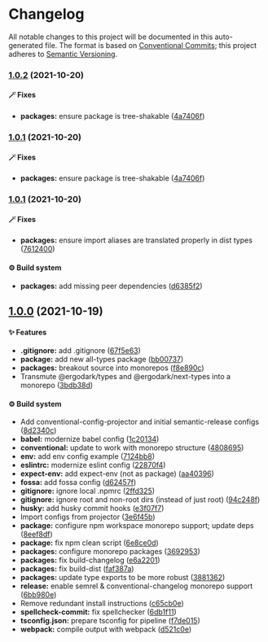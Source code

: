 # Changelog

All notable changes to this project will be documented in this auto-generated
file. The format is based on [Conventional Commits][33]; this project adheres to
[Semantic Versioning][34].

### [1.0.2][35] (2021-10-20)

#### 🪄 Fixes

- **packages:** ensure package is tree-shakable ([4a7406f][2])

### [1.0.1][1] (2021-10-20)

#### 🪄 Fixes

- **packages:** ensure package is tree-shakable ([4a7406f][2])

### [1.0.1][3] (2021-10-20)

#### 🪄 Fixes

- **packages:** ensure import aliases are translated properly in dist types
  ([7612400][4])

#### ⚙️ Build system

- **packages:** add missing peer dependencies ([d6385f2][5])

## [1.0.0][6] (2021-10-19)

#### ✨ Features

- **.gitignore:** add .gitignore ([67f5e63][7])
- **package:** add new all-types package ([bb00737][8])
- **packages:** breakout source into monorepos ([f8e890c][9])
- Transmute @ergodark/types and @ergodark/next-types into a monorepo
  ([3bdb38d][10])

#### ⚙️ Build system

- Add conventional-config-projector and initial semantic-release configs
  ([8d2340c][11])
- **babel:** modernize babel config ([1c20134][12])
- **conventional:** update to work with monorepo structure ([4808695][13])
- **env:** add env config example ([7124bb8][14])
- **eslintrc:** modernize eslint config ([22870f4][15])
- **expect-env:** add expect-env (not as package) ([aa40396][16])
- **fossa:** add fossa config ([d62457f][17])
- **gitignore:** ignore local .npmrc ([2ffd325][18])
- **gitignore:** ignore root and non-root dirs (instead of just root)
  ([94c248f][19])
- **husky:** add husky commit hooks ([e3f07f7][20])
- Import configs from projector ([3e6f45b][21])
- **package:** configure npm workspace monorepo support; update deps
  ([8eef8df][22])
- **package:** fix npm clean script ([6e8ce0d][23])
- **packages:** configure monorepo packages ([3692953][24])
- **packages:** fix build-changelog ([e6a2201][25])
- **packages:** fix build-dist ([faf387a][26])
- **packages:** update type exports to be more robust ([3881362][27])
- **release:** enable semrel & conventional-changelog monorepo support
  ([6bb980e][28])
- Remove redundant install instructions ([c65cb0e][29])
- **spellcheck-commit:** fix spellchecker ([6db1f11][30])
- **tsconfig.json:** prepare tsconfig for pipeline ([f7de015][31])
- **webpack:** compile output with webpack ([d521c0e][32])

[1]:
  https://github.com/Xunnamius/typescript-utils/compare/all-types@1.0.1...all-types@1.0.1
[2]:
  https://github.com/Xunnamius/typescript-utils/commit/4a7406fb409130a8d600e74ef587d3faf9026b87
[3]:
  https://github.com/Xunnamius/typescript-utils/compare/all-types@1.0.0...all-types@1.0.1
[4]:
  https://github.com/Xunnamius/typescript-utils/commit/76124005a0af5a2af18d462353485c2a7a8d5bfd
[5]:
  https://github.com/Xunnamius/typescript-utils/commit/d6385f2f5314e985fcc406c0a2543128f249d885
[6]:
  https://github.com/Xunnamius/typescript-utils/compare/67f5e63863018babf847f4bbf21960b91eb1e7b8...all-types@1.0.0
[7]:
  https://github.com/Xunnamius/typescript-utils/commit/67f5e63863018babf847f4bbf21960b91eb1e7b8
[8]:
  https://github.com/Xunnamius/typescript-utils/commit/bb00737a6b11e041836bb85f30ceadd8196cc1b6
[9]:
  https://github.com/Xunnamius/typescript-utils/commit/f8e890cb7b60726f9fb416653cb81a43dfb98e54
[10]:
  https://github.com/Xunnamius/typescript-utils/commit/3bdb38d8bd7979b8b9dbb8f2639aa1349468d660
[11]:
  https://github.com/Xunnamius/typescript-utils/commit/8d2340c4bc9af4282fe7e78679ad296bedd15f65
[12]:
  https://github.com/Xunnamius/typescript-utils/commit/1c201343df5d01a95cae187b0c3b496c7678adf3
[13]:
  https://github.com/Xunnamius/typescript-utils/commit/48086952bb3570b03812e3eb8f607a3ca27d4229
[14]:
  https://github.com/Xunnamius/typescript-utils/commit/7124bb819c6f6aeac861ff88c054edd470f04c45
[15]:
  https://github.com/Xunnamius/typescript-utils/commit/22870f4c65ffd8eafeaacf201912951dc62abec0
[16]:
  https://github.com/Xunnamius/typescript-utils/commit/aa40396f4cda8ec6b983e2bf423fef95b0660cd5
[17]:
  https://github.com/Xunnamius/typescript-utils/commit/d62457f26654d6e275b3415675c535c4d014e13e
[18]:
  https://github.com/Xunnamius/typescript-utils/commit/2ffd325268043b775e67bb2e0a561c44d1e45e24
[19]:
  https://github.com/Xunnamius/typescript-utils/commit/94c248f245f753b98c44e5f72955735aa958b81c
[20]:
  https://github.com/Xunnamius/typescript-utils/commit/e3f07f73f7a39cc7d897a7507c793620afe6c006
[21]:
  https://github.com/Xunnamius/typescript-utils/commit/3e6f45b73b6af25af008c542bbb0bdc2a544d186
[22]:
  https://github.com/Xunnamius/typescript-utils/commit/8eef8df98bb7539d105b91b6d254b78f56ca6f86
[23]:
  https://github.com/Xunnamius/typescript-utils/commit/6e8ce0d0a945a5ff4c65c9400df387b51197af11
[24]:
  https://github.com/Xunnamius/typescript-utils/commit/3692953ca8156babf7b1e7584e042bc09820bce6
[25]:
  https://github.com/Xunnamius/typescript-utils/commit/e6a2201cea079bf34e9c2ef8d7fed216ea7911ca
[26]:
  https://github.com/Xunnamius/typescript-utils/commit/faf387a2da48fb51e02cd76017aa745198000efd
[27]:
  https://github.com/Xunnamius/typescript-utils/commit/38813620d45258fcbc9e774031bfe9ed0510eef8
[28]:
  https://github.com/Xunnamius/typescript-utils/commit/6bb980e31f1a73ff3261e67c4337c5ca9572cb85
[29]:
  https://github.com/Xunnamius/typescript-utils/commit/c65cb0e7604b52f7484ed3399a37dbac3a9b2e8f
[30]:
  https://github.com/Xunnamius/typescript-utils/commit/6db1f11391d869949f480d367d3312eddc3c5eb7
[31]:
  https://github.com/Xunnamius/typescript-utils/commit/f7de015b99cd4c0156f3187e53b9eb06a5985721
[32]:
  https://github.com/Xunnamius/typescript-utils/commit/d521c0ee45d86580f95528f987c8e92077b64e8f
[33]: https://conventionalcommits.org
[34]: https://semver.org
[35]:
  https://github.com/Xunnamius/typescript-utils/compare/all-types@1.0.1...all-types@1.0.2
